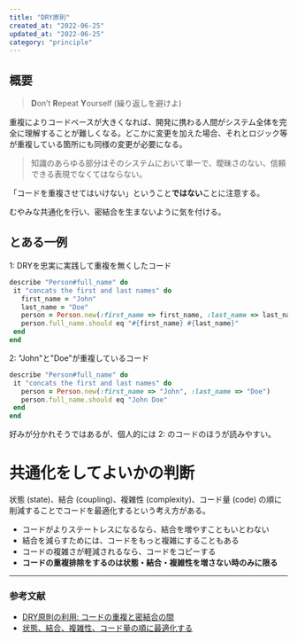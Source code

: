 ```yaml
---
title: "DRY原則"
created_at: "2022-06-25"
updated_at: "2022-06-25"
category: "principle"
---
```


## 概要

> **D**on’t **R**epeat **Y**ourself (繰り返しを避けよ)

重複によりコードベースが大きくなれば、開発に携わる人間がシステム全体を完全に理解することが難しくなる。どこかに変更を加えた場合、それとロジック等が重複している箇所にも同様の変更が必要になる。

> 知識のあらゆる部分はそのシステムにおいて単一で、曖昧さのない、信頼できる表現でなくてはならない。

「コードを重複させてはいけない」ということ**ではない**ことに注意する。

むやみな共通化を行い、密結合を生まないように気を付ける。

## とある一例

1: DRYを忠実に実践して重複を無くしたコード
~~~rb
describe "Person#full_name" do
 it "concats the first and last names" do
   first_name = "John"
   last_name = "Doe"
   person = Person.new(:first_name => first_name, :last_name => last_name)
   person.full_name.should eq "#{first_name} #{last_name}"
 end
end
~~~

2: "John"と"Doe"が重複しているコード
~~~rb
describe "Person#full_name" do
 it "concats the first and last names" do
   person = Person.new(:first_name => "John", :last_name => "Doe")
   person.full_name.should eq "John Doe"
 end
end
~~~

好みが分かれそうではあるが、個人的には 2: のコードのほうが読みやすい。

# 共通化をしてよいかの判断

状態 (state)、結合 (coupling)、複雑性 (complexity)、コード量 (code) の順に削減することでコードを最適化するという考え方がある。

- コードがよりステートレスになるなら、結合を増やすこともいとわない
- 結合を減らすためには、コードをもっと複雑にすることもある
- コードの複雑さが軽減されるなら、コードをコピーする
- **コードの重複排除をするのは状態・結合・複雑性を増さない時のみに限る**

-----

### 参考文献

- [DRY原則の利用: コードの重複と密結合の間](https://www.infoq.com/jp/news/2012/05/DRY-code-duplication-coupling/)
- [状態、結合、複雑性、コード量の順に最適化する](https://ohbarye.hatenablog.jp/entry/2022/01/31/state-coupling-complexity-code)




